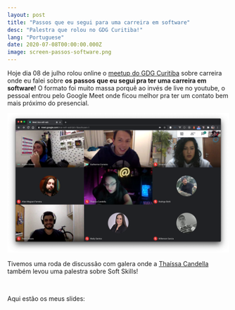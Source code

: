 ```yaml
---
layout: post
title: "Passos que eu segui para uma carreira em software"
desc: "Palestra que rolou no GDG Curitiba!"
lang: "Portuguese"
date: 2020-07-08T00:00:00.000Z
image: screen-passos-software.png
---
```


Hoje dia 08 de julho rolou online o [meetup do GDG Curitiba](https://www.meetup.com/gdgcuritiba/events/271691739/) sobre carreira onde eu falei sobre **os
passos que eu segui pra ter uma carreira em software!** O formato foi muito massa porquê ao invés de live no youtube,
o pessoal entrou pelo Google Meet onde ficou melhor pra ter um contato bem mais próximo do presencial.

![screenshot do google meet](/assets/img/screen-passos-software.png)

Tivemos uma roda de discussão com galera onde a [Thaíssa Candella](https://www.instagram.com/thaissa.candella/) também levou uma palestra sobre Soft Skills!

<br>

Aqui estão os meus slides:

<br>

<script async class="speakerdeck-embed" data-slide="1" data-id="06b11a0378544542b8628e1cfaaf9b41" data-ratio="1.77777777777778" src="//speakerdeck.com/assets/embed.js"></script>

